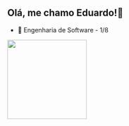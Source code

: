 ## Olá, me chamo Eduardo!👋

- 📓 Engenharia de Software - 1/8

<div>
  <a href="https://github.com/eduuusantana">
<img height="180em"  src= "https://github-readme-stats.vercel.app/api?username=eduuusantana&show_icons=true&hide=contribs,prs&cache_seconds=86400&theme=city_lights"
</div>
